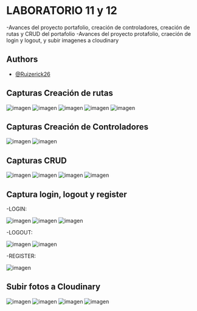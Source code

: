 # LABORATORIO 11 y 12

-Avances del proyecto portafolio, creación de controladores, creación de rutas y CRUD del portafolio
-Avances del proyecto protafolio, craeción de login y logout, y subir imagenes a cloudinary



## Authors

- [@Ruizerick26](https://www.github.com/Ruizerick26)


## Capturas Creación de rutas
![imagen](https://github.com/Ruizerick26/portafolio/assets/117743844/ebd8980f-333b-4524-9976-f935b709cf4f)
![imagen](https://github.com/Ruizerick26/portafolio/assets/117743844/f18fe31f-8d1f-4a44-ae22-ddf419f44826)
![imagen](https://github.com/Ruizerick26/portafolio/assets/117743844/81df21ff-436b-45ec-9a38-e44342ffd01b)
![imagen](https://github.com/Ruizerick26/portafolio/assets/117743844/8d7a3fd3-e61e-4134-b662-4a5a5b9c102c)
![imagen](https://github.com/Ruizerick26/portafolio/assets/117743844/6d5e5617-ebc2-4dfc-aa2a-a1b44fac8638)


## Capturas Creación de Controladores

![imagen](https://github.com/Ruizerick26/portafolio/assets/117743844/48c4e91d-41f9-40aa-a4e7-6efbcc378f55)
![imagen](https://github.com/Ruizerick26/portafolio/assets/117743844/d41dde66-67d5-4622-9bf7-d4e7f3d3108b)


## Capturas CRUD
![imagen](https://github.com/Ruizerick26/portafolio/assets/117743844/94d6da96-2109-4aec-8a4b-a28169f40d8f)
![imagen](https://github.com/Ruizerick26/portafolio/assets/117743844/4afba427-8812-48ed-9fc7-72f35b0abaf0)
![imagen](https://github.com/Ruizerick26/portafolio/assets/117743844/e8dd92ec-2f89-4514-a0d8-da1a6cfbeb47)
![imagen](https://github.com/Ruizerick26/portafolio/assets/117743844/ba6b6f2c-9b04-4f97-9315-3f8f054d647d)

## Captura login, logout y register

  -LOGIN:
  
![imagen](https://github.com/Ruizerick26/portafolio/assets/117743844/11b176e9-02a4-4cb1-a634-bed42c90290e)
![imagen](https://github.com/Ruizerick26/portafolio/assets/117743844/1e22859e-7de5-4b0a-9144-171251f86a39)
![imagen](https://github.com/Ruizerick26/portafolio/assets/117743844/1f7dc1f6-42de-4370-88f9-b690a21e9fc2)

  -LOGOUT:
  
![imagen](https://github.com/Ruizerick26/portafolio/assets/117743844/44dc5608-cceb-42ca-a77e-3eb063077fda)
![imagen](https://github.com/Ruizerick26/portafolio/assets/117743844/ecfe5b2e-c012-4c51-bf27-deef34713e24)

  -REGISTER:
  
![imagen](https://github.com/Ruizerick26/portafolio/assets/117743844/82f57a1e-f0b9-443d-a749-1eb01c123d2f)

## Subir fotos a Cloudinary

![imagen](https://github.com/Ruizerick26/portafolio/assets/117743844/30be1c6e-d2c7-4ac5-82cc-261080858a3e)
![imagen](https://github.com/Ruizerick26/portafolio/assets/117743844/47277910-a9e4-41d6-b517-b654389f9c8e)
![imagen](https://github.com/Ruizerick26/portafolio/assets/117743844/ab72fc81-5183-4450-aebd-6780a707e53f)
![imagen](https://github.com/Ruizerick26/portafolio/assets/117743844/ffe07894-a3a2-4808-a2cd-d9e06c94fed8)








  









